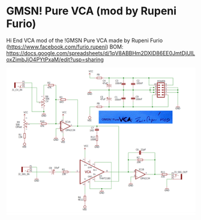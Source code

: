 # GMSN! Pure VCA (mod by Rupeni Furio)

Hi End VCA mod of the !GMSN Pure VCA made by Rupeni Furio (https://www.facebook.com/furio.rupeni)
BOM: https://docs.google.com/spreadsheets/d/1qV8ABBHm2DXlD86EE0JmtDjUILoxZimbJjO4PYtPxaM/edit?usp=sharing


![alt text](/vca2.png "Description goes here")
